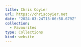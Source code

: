 ```yaml
---
title: Chris Coyier
url: https://chriscoyier.net
date: "2024-03-24T13:06:58.679Z"
collection:
  - Favourites
type: Collections
kind: website
---
```

